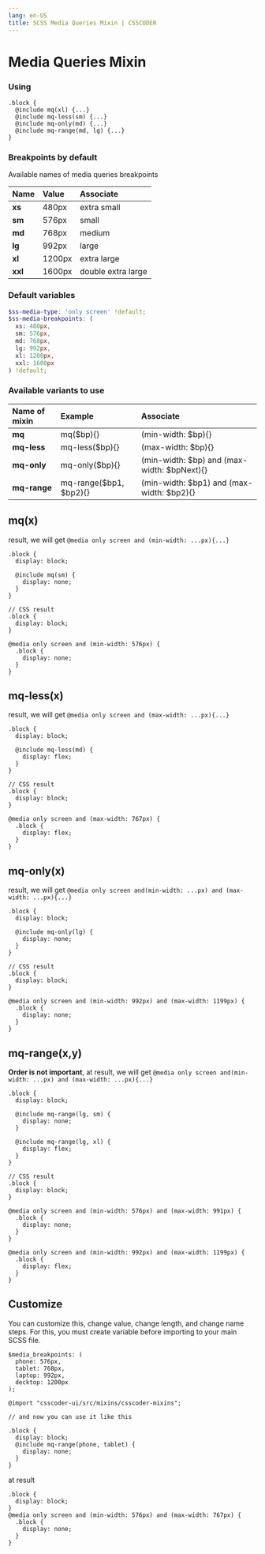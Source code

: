 ```yaml
---
lang: en-US
title: SCSS Media Queries Mixin | CSSCODER
---
```


# Media Queries Mixin

### Using
```scss{2,3,4,5}
.block {
  @include mq(xl) {...}
  @include mq-less(sm) {...}
  @include mq-only(md) {...}
  @include mq-range(md, lg) {...}
}
```

### Breakpoints by default 
Available names of media queries breakpoints

| Name          | Value         | Associate          |
| :-------------|:------------- | :----------        |
| **xs**            | 480px         | extra small        |
| **sm**            | 576px         | small              |
| **md**            | 768px         | medium             |
| **lg**            | 992px         | large              |
| **xl**            | 1200px        | extra large        |
| **xxl**           | 1600px        | double extra large |

### Default variables
```scss
$ss-media-type: 'only screen' !default;
$ss-media-breakpoints: (
  xs: 480px,
  sm: 576px,
  md: 768px,
  lg: 992px,
  xl: 1200px,
  xxl: 1600px
) !default;
```

### Available variants to use
| Name of mixin          | Example         | Associate     |
| :-------------|:------------------- | :----------        |
| **mq**| mq($bp){} | (min-width: $bp){}         |
| **mq-less**| mq-less($bp){} | (max-width: $bp){}         |
| **mq-only**| mq-only($bp){} | (min-width: $bp) and (max-width: $bpNext){}         |
| **mq-range**| mq-range($bp1, $bp2){} | (min-width: $bp1) and (max-width: $bp2){}         |


## mq(x)
result, we will get ```@media only screen and (min-width: ...px){...}```
```scss{4,14}
.block {
  display: block;

  @include mq(sm) {
    display: none;
  }
}

// CSS result
.block {
  display: block;
}

@media only screen and (min-width: 576px) {
  .block {
    display: none;
  }
}
```

## mq-less(x)
result, we will get ```@media only screen and (max-width: ...px){...}```
```scss{4,14}
.block {
  display: block;

  @include mq-less(md) {
    display: flex;
  }
}

// CSS result
.block {
  display: block;
}

@media only screen and (max-width: 767px) {
  .block {
    display: flex;
  }
}
```

## mq-only(x)
result, we will get ```@media only screen and(min-width: ...px) and (max-width: ...px){...}```
```scss{4,14}
.block {
  display: block;

  @include mq-only(lg) {
    display: none;
  }
}

// CSS result
.block {
  display: block;
}

@media only screen and (min-width: 992px) and (max-width: 1199px) {
  .block {
    display: none;
  }
}
```

## mq-range(x,y)
**Order is not important**, at result, we will get ```@media only screen and(min-width: ...px) and (max-width: ...px){...}```
```scss{4,8,18,24}
.block {
  display: block;

  @include mq-range(lg, sm) {
    display: none;
  }

  @include mq-range(lg, xl) {
    display: flex;
  }
}

// CSS result
.block {
  display: block;
}

@media only screen and (min-width: 576px) and (max-width: 991px) {
  .block {
    display: none;
  }
}

@media only screen and (min-width: 992px) and (max-width: 1199px) {
  .block {
    display: flex;
  }
}

```


## Customize
You can customize this, change value, change length, and change name steps.
For this, you must create variable before importing to your main SCSS file.
```scss{14}
$media_breakpoints: (
  phone: 576px,
  tablet: 768px,
  laptop: 992px,
  decktop: 1200px
);

@import "csscoder-ui/src/mixins/csscoder-mixins";

// and now you can use it like this

.block {
  display: block;
  @include mq-range(phone, tablet) {
    display: none;
  }
}
```
at result
```css{4}
.block {
  display: block;
}
@media only screen and (min-width: 576px) and (max-width: 767px) {
  .block {
    display: none;
  }
}
```
